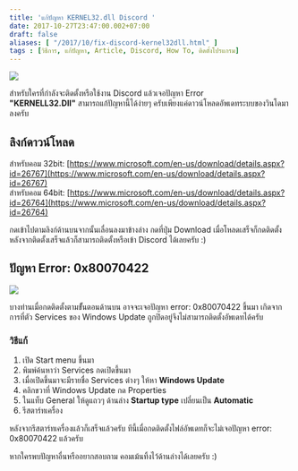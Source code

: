 ```yaml
---
title: 'แก้ปัญหา KERNEL32.dll Discord '
date: 2017-10-27T23:47:00.002+07:00
draft: false
aliases: [ "/2017/10/fix-discord-kernel32dll.html" ]
tags : [วิธีการ, แก้ปัญหา, Article, Discord, How To, ติดตั้งโปรแกรม]
---
```


[![](https://1.bp.blogspot.com/-ztlOEvOtdkc/WfNdgCX3pWI/AAAAAAAAB8I/U702txGEzskETy0S_Ci1iWVdjCPbDc54ACLcBGAs/s640/post_cover.jpg)](https://1.bp.blogspot.com/-ztlOEvOtdkc/WfNdgCX3pWI/AAAAAAAAB8I/U702txGEzskETy0S_Ci1iWVdjCPbDc54ACLcBGAs/s1600/post_cover.jpg)

  
สำหรับใครที่กำลังจะติดตั้งหรือใช้งาน Discord แล้วเจอปัญหา Error **"KERNELL32.Dll"** สามารถแก้ปัญหานี้ได้ง่ายๆ ครับเพียงแค่ดาวน์โหลดอัพเดทระบบของวินโดมาลงครับ  

ลิงก์ดาวน์โหลด
--------------

สำหรับคอม 32bit: [https://www.microsoft.com/en-us/download/details.aspx?id=26767](https://www.microsoft.com/en-us/download/details.aspx?id=26767)  
สำหรับคอม 64bit: [https://www.microsoft.com/en-us/download/details.aspx?id=26764](https://www.microsoft.com/en-us/download/details.aspx?id=26764)  
  
กดเข้าไปตามลิงก์ด้านบนจากนั้นเลื่อนลงมาข้างล่าง กดที่ปุ่ม Download เมื่อโหลดเสร็จก็กดติดตั้ง  
หลังจากติดตั้งเสร็จแล้วก็สามารถติดตั้งหรือเข้า Discord ได้เลยครับ :)  

ปัญหา Error: 0x80070422
-----------------------

[![](https://4.bp.blogspot.com/-6RscsvJ8DC4/WfNgRewTM1I/AAAAAAAAB8k/eM7hVnolTTAcHjt3FWKUWNku098oTet5wCLcBGAs/s640/error_0x80070422.jpg)](https://4.bp.blogspot.com/-6RscsvJ8DC4/WfNgRewTM1I/AAAAAAAAB8k/eM7hVnolTTAcHjt3FWKUWNku098oTet5wCLcBGAs/s1600/error_0x80070422.jpg)

บางท่านเมื่อกดติดตั้งตามขัั้นตอนด้านบน อาจจะเจอปัญหา error: 0x80070422 ขึ้นมา เกิดจากการที่ตัว Services ของ Windows Update ถูกปิดอยู่จึงไม่สามารถติดตั้งอัพเดทได้ครับ  

### วิธีแก้

1.  เปิด Start menu ขึ้นมา
2.  พิมพ์ค้นหาว่า Services กดเปิดขึ้นมา
3.  เมื่อเปิดขึ้นมาจะมีรายชื่อ Services ต่างๆ ให้หา **Windows Update**
4.  คลิกขวาที่ Windows Update กด Properties
5.  ในแท็บ General ให้ดูแถวๆ ด้านล่าง **Startup type** เปลี่ยนเป็น **Automatic**
6.  รีสตาร์ทเครื่อง

หลังจากรีสตาร์ทเครื่องแล้วก็เสร็จแล้วครับ ทีนี้เมื่อกดติดตั้งไฟล์อัพเดทก็จะไม่เจอปัญหา error: 0x80070422 แล้วครับ

หากใครพบปัญหาอื่นหรืออยากสอบถาม คอมเม้นทิ้งไว้ด้านล่างได้เลยครับ :)